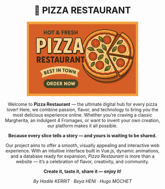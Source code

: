 <h1 align="center">🍕 PIZZA RESTAURANT</h1>

<p align="center">
  <img src="pizza.png" alt="Pizza Banner" width="70%">
</p>

<p align="center">
  Welcome to <strong>Pizza Restaurant</strong> — the ultimate digital hub for every pizza lover!  
  Here, we combine passion, flavor, and technology to bring you the most delicious experience online.  
  Whether you’re craving a classic Margherita, an indulgent 4 Fromages, or want to invent your own creation,  
  our platform makes it all possible.  
</p>


<p align="center">
  <strong>Because every slice tells a story — and yours is waiting to be shared.</strong>
</p>

<p align="center">
  Our project aims to offer a smooth, visually appealing and interactive web experience.  
  With an intuitive interface built in Vue.js, dynamic animations, and a database ready for expansion,  
  <em>Pizza Restaurant</em> is more than a website — it’s a celebration of flavor, creativity, and community.
</p>

<p align="center">
  <strong>Create it, taste it, share it — enjoy it!</strong>
</p>

<p align="center">
  <em>By Hadile KERRIT · Beya HENI · Hugo MOCHET</em>
</p>
